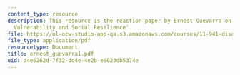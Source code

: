 ```yaml
---
content_type: resource
description: This resource is the reaction paper by Ernest Guevarra on the topic 'Disaster
  Vulnerability and Social Resilience'.
file: https://ol-ocw-studio-app-qa.s3.amazonaws.com/courses/11-941-disaster-vulnerability-and-resilience-spring-2005/d4e6262d7f32dd4e4e2be6023db5374e_ernest_guevarra1.pdf
file_type: application/pdf
resourcetype: Document
title: ernest_guevarra1.pdf
uid: d4e6262d-7f32-dd4e-4e2b-e6023db5374e
---
```

